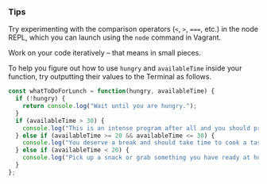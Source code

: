 ### Tips

Try experimenting with the comparison operators (`<`, `>`, `===`, etc.) in the node REPL, which you can launch using the `node` command in Vagrant.

Work on your code iteratively – that means in small pieces. 

To help you figure out how to use `hungry` and `availableTime` inside your function, try outputting their values to the Terminal as follows.
```javascript
const whatToDoForLunch = function(hungry, availableTime) {
  if (!hungry) {
    return console.log("Wait until you are hungry.");
  }
  if (availableTime > 30) {
    console.log("This is an intense program after all and you should probably reconsider");
  } else if (availableTime >= 20 && availableTime <= 30) {
    console.log("You deserve a break and should take time to cook a tasty meal.");
  } else if (availableTime < 20) {
    console.log("Pick up a snack or grab something you have ready at home.");
  }
};
